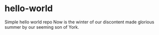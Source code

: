 # hello-world
Simple hello world repo
Now is the winter of our discontent made glorious summer by our seeming son of York.
